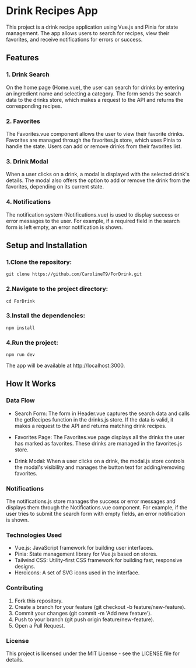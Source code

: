 # Drink Recipes App

This project is a drink recipe application using Vue.js and Pinia for state management. The app allows users to search for recipes, view their favorites, and receive notifications for errors or success.

## Features
### 1. Drink Search
On the home page (Home.vue), the user can search for drinks by entering an ingredient name and selecting a category. The form sends the search data to the drinks store, which makes a request to the API and returns the corresponding recipes.
### 2. Favorites
The Favorites.vue component allows the user to view their favorite drinks. Favorites are managed through the favorites.js store, which uses Pinia to handle the state. Users can add or remove drinks from their favorites list.
### 3. Drink Modal
When a user clicks on a drink, a modal is displayed with the selected drink's details. The modal also offers the option to add or remove the drink from the favorites, depending on its current state.
### 4. Notifications
The notification system (Notifications.vue) is used to display success or error messages to the user. For example, if a required field in the search form is left empty, an error notification is shown.

## Setup and Installation

### 1.Clone the repository:
```
git clone https://github.com/CarolineT9/ForDrink.git

```

### 2.Navigate to the project directory:
```
cd ForDrink

```

### 3.Install the dependencies:
```
npm install

```
### 4.Run the project:
```
npm run dev

```

The app will be available at http://localhost:3000.

## How It Works
### Data Flow
- Search Form: The form in Header.vue captures the search data and calls the getRecipes function in the drinks.js store. If the data is valid, it makes a request to the API and returns matching drink recipes.

- Favorites Page: The Favorites.vue page displays all the drinks the user has marked as favorites. These drinks are managed in the favorites.js store.
- Drink Modal: When a user clicks on a drink, the modal.js store controls the modal's visibility and manages the button text for adding/removing favorites.

### Notifications

The notifications.js store manages the success or error messages and displays them through the Notifications.vue component. For example, if the user tries to submit the search form with empty fields, an error notification is shown.

### Technologies Used

- Vue.js: JavaScript framework for building user interfaces.
- Pinia: State management library for Vue.js based on stores.
- Tailwind CSS: Utility-first CSS framework for building fast, responsive designs.
- Heroicons: A set of SVG icons used in the interface.

### Contributing
1. Fork this repository.
2. Create a branch for your feature (git checkout -b feature/new-feature).
3. Commit your changes (git commit -m 'Add new feature').
4. Push to your branch (git push origin feature/new-feature).
5. Open a Pull Request.

### License
This project is licensed under the MIT License - see the LICENSE file for details.